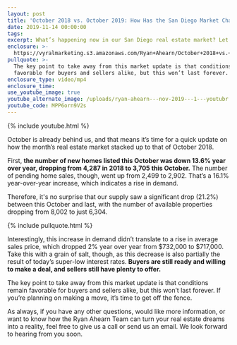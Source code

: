 ```yaml
---
layout: post
title: 'October 2018 vs. October 2019: How Has the San Diego Market Changed?'
date: 2019-11-14 00:00:00
tags:
excerpt: What’s happening now in our San Diego real estate market? Let’s discuss.
enclosure: >-
  https://vyralmarketing.s3.amazonaws.com/Ryan+Ahearn/October+2018+vs.+October+2019-+How+Has+the+San+Diego+Market+Changed_.mp4
pullquote: >-
  The key point to take away from this market update is that conditions remain
  favorable for buyers and sellers alike, but this won’t last forever.
enclosure_type: video/mp4
enclosure_time:
use_youtube_image: true
youtube_alternate_image: /uploads/ryan-ahearn---nov-2019---1---youtubr.jpg
youtube_code: MPP6orn9V2s
---
```


{% include youtube.html %}

October is already behind us, and that means it’s time for a quick update on how the month’s real estate market stacked up to that of October 2018.

First, **the number of new homes listed this October was down 13.6% year over year, dropping from 4,287 in 2018 to 3,705 this October.** The number of pending home sales, though, went up from 2,499 to 2,902. That’s a 16.1% year-over-year increase, which indicates a rise in demand.

Therefore, it's no surprise that our supply saw a significant drop (21.2%) between this October and last, with the number of available properties dropping from 8,002 to just 6,304.

{% include pullquote.html %}

Interestingly, this increase in demand didn’t translate to a rise in average sales price, which dropped 2% year over year from $732,000 to $717,000. Take this with a grain of salt, though, as this decrease is also partially the result of today’s super-low interest rates. **Buyers are still ready and willing to make a deal, and sellers still have plenty to offer.**

The key point to take away from this market update is that conditions remain favorable for buyers and sellers alike, but this won’t last forever. If you’re planning on making a move, it’s time to get off the fence.

As always, if you have any other questions, would like more information, or want to know how the Ryan Ahearn Team can turn your real estate dreams into a reality, feel free to give us a call or send us an email. We look forward to hearing from you soon.